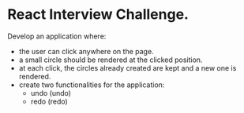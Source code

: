 # React Interview Challenge.

Develop an application where:

- the user can click anywhere on the page.
- a small circle should be rendered at the clicked position.
- at each click, the circles already created are kept and a new one is rendered.
- create two functionalities for the application:
     - undo (undo)
     - redo (redo)